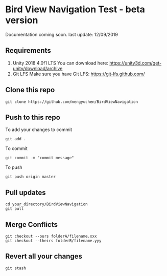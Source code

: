# Bird View Navigation Test - beta version
Documentation coming soon.
last update: 12/09/2019

## Requirements
1. Unity 2018 4.0f1 LTS
You can download here: https://unity3d.com/get-unity/download/archive
2. Git LFS
Make sure you have Git LFS: https://git-lfs.github.com/

## Clone this repo
```shell
git clone https://github.com/mengyuchen/BirdViewNavigation
```
## Push to this repo
To add your changes to commit
```shell
git add .
```
To commit
```shell
git commit -m "commit message"
```
To push
```shell
git push origin master
```

## Pull updates
```shell
cd your_directory/BirdViewNavigation
git pull
```

## Merge Conflicts
```shell
git checkout --ours folderA/filename.xxx
git checkout --theirs folderB/filename.yyy
```

## Revert all your changes
```shell
git stash
```
